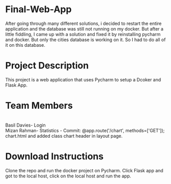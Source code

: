 # Final-Web-App
After going through many different solutions, i decided to restart the entire application and the database was still not running on my docker. But after a little fiddling, I came up with a solution and fixed it by reinstalling pycharm and docker. But only the cities database is working on it. So I had to do all of it on this database.

# Project Description
This project is a web application that uses Pycharm to setup a Dcoker and Flask App.

# Team Members
<br>Basil Davies- Login
<br>Mizan Rahman- Statistics - Commit: @app.route('/chart', methods=['GET']); chart.html and added class chart header in layout page.



# Download Instructions
Clone the repo and run the docker project on Pycharm.
Click Flask app and got to the local host, click on the local host and run the app. 
